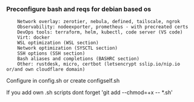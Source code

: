 ### Preconfigure bash and reqs for debian based os

        Network overlay: zerotier, nebula, defined, tailscale, ngrok
        Observability: nodeexporter, prometheus - with precreated certs
        DevOps tools: terraform, helm, kubectl, code server (VS code)
        Virt: docker
        WSL optimization (WSL section)
        Network optimization (SYSCTL section)
        SSH options (SSH section)
        Bash aliases and completions (BASHRC section)
        Other: rustdesk, micro, certbot (letsencrypt sslip.io/nip.io or/and own cloudflare domain)

Configure in config.sh or create configself.sh

If you add own .sh scripts dont forget 'git add --chmod=+x -- *.sh'

